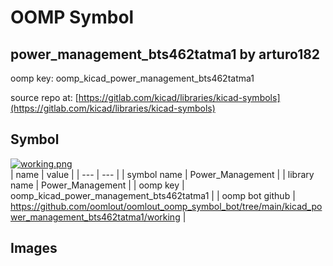 # OOMP Symbol  
## power_management_bts462tatma1  by arturo182  
  
oomp key: oomp_kicad_power_management_bts462tatma1  
  
source repo at: [https://gitlab.com/kicad/libraries/kicad-symbols](https://gitlab.com/kicad/libraries/kicad-symbols)  
## Symbol  
  
[![working.png](working_600.png)](working.png)  
| name | value | 
| --- | --- | 
| symbol name | Power_Management | 
| library name | Power_Management | 
| oomp key | oomp_kicad_power_management_bts462tatma1 | 
| oomp bot github | https://github.com/oomlout/oomlout_oomp_symbol_bot/tree/main/kicad_power_management_bts462tatma1/working | 
## Images  
